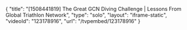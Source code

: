 {
    "title": "[1508441819] The Great GCN Diving Challenge | Lessons From Global Triathlon Network",
    "type": "solo",
    "layout": "iframe-static",
    "videoId": "123178916",
    "url": "\/tvpembed\/123178916"
}
